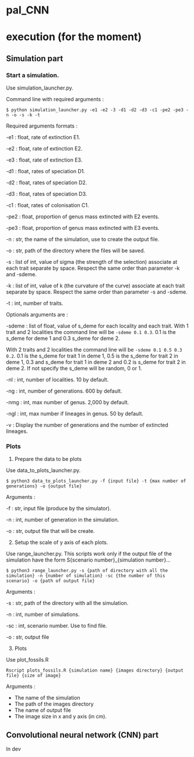 # pal_CNN
# execution (for the moment)

## Simulation part
### Start a simulation.

Use simulation_launcher.py.

Command line with required arguments : 
```
$ python simulation_launcher.py -e1 -e2 -3 -d1 -d2 -d3 -c1 -pe2 -pe3 -n -o -s -k -t
```
Required arguments formats :

-e1 : float, rate of extinction E1.

-e2 : float, rate of extinction E2.

-e3 : float, rate of extinction E3.

-d1 : float, rates of speciation D1.

-d2 : float, rates of speciation D2.

-d3 : float, rates of speciation D3.

-c1 : float, rates of colonisation C1.

-pe2 : float, proportion of genus mass extincted with E2 events.

-pe3 : float, proportion of genus mass extincted with E3 events.

-n : str, the name of the simulation, use to create the output file.

-o : str, path of the directory where the files will be saved.

-s : list of int, value of sigma (the strength of the selection) associate at each trait separate by space. 
Respect the same order than parameter -k and -sdeme.

-k : list of int, value of k (the curvature of the curve) associate at each trait separate by space.
Respect the same order than parameter -s and -sdeme.

-t : int, number of traits.

Optionals arguments are :  

-sdeme : list of float, value of s_deme for each locality and each trait. With 1 trait and 2 localities the command line
will be ```-sdeme 0.1 0.3```. 0.1 is the s_deme for deme 1 and 0.3 s_deme for deme 2.

With 2 traits and 2 localities the command line will be ```-sdeme 0.1 0.5 0.3 0.2```. 0.1 is the s_deme for trait 1 in deme 1,
0.5 is the s_deme for trait 2 in deme 1, 0.3 and s_deme for trait 1 in deme 2 and 0.2 is s_deme for trait 2 in deme 2.
If not specify the s_deme will be random, 0 or 1.

-nl : int, number of localities. 10 by default.

-ng : int, number of generations. 600 by default.

-nmg : int, max number of genus. 2,000 by default.

-ngl : int, max number if lineages in genus. 50 by default.

-v : Display the number of generations and the number of extincted lineages.

### Plots
1. Prepare the data to be plots

Use data_to_plots_launcher.py.
```
$ python3 data_to_plots_launcher.py -f {input file} -t {max number of generations} -o {output file}
```
Arguments :

-f : str, input file (produce by the simulator).

-n : int, number of generation in the simulation.

-o : str, output file that will be create.

2. Setup the scale of y axis of each plots.

Use range_launcher.py.
This scripts work only if the output file of the simulation have the form S{scenario number}_{simulation number}... 
```
$ python3 range_launcher.py -s {path of directory with all the simulation} -n {number of simulation} -sc {the number of this scenario} -o {path of output file}
```
Arguments :

-s : str, path of the directory with all the simulation.

-n : int, number of simulations.

-sc : int, scenario number. Use to find file.

-o : str, output file

3. Plots

Use plot_fossils.R
```
Rscript plots_fossils.R {simulation name} {images directory} {output file} {size of image}
```
Arguments :

- The name of the simulation
- The path of the images directory
- The name of output file
- The image size in x and y axis (in cm).

## Convolutional neural network (CNN) part
In dev